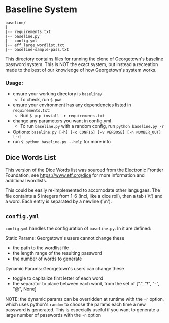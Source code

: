 # Baseline System

	baseline/
	|
	|-- requirements.txt
	|-- baseline.py
	|-- config.yml
	|-- eff_large_wordlist.txt
	|-- baseline-sample-pass.txt

	
This directory contains files for running the clone of Georgetown's baseline password system. This is NOT the
exact system, but instead a recreation made to the best of our knowledge of how Georgetown's system works. 

### Usage:
* ensure your working directory is `baseline/`
	* To check, run `$ pwd`
* ensure your environment has any dependencies listed in `requirements.txt`:
	* Run `$ pip install -r requirements.txt`
* change any parameters you want in config.yml
	* To run `baseline.py` with a random config, run `python baseline.py -r`
* Options: `baseline.py [-h] [-c CONFIG] [-v VERBOSE] [-n NUMBER_OUT] [-r]`
* run `$ python baseline.py --help` for more info

## Dice Words List

This version of the Dice Words list was sourced from the Electronic Frontier Foundation, see
https://www.eff.org/dice for more information and additional wordlists.

This could be easily re-implemented to accomodate other langugaes. The file containts a 5 integers from
1-6 (incl, like a dice roll), then a tab ('\t') and a word. Each entry is separated by a newline ('\n').

## `config.yml`

`config.yml` handles the configuration of `baseline.py`. In it are defined:

Static Params: Georgetown's users cannot change these
* the path to the wordlist file
* the length range of the resulting password
* the number of words to generate

Dynamic Params: Georgetown's users can change these
* toggle to capitalize first letter of each word
* the separator to place between each word, from the set of [".", "!", "-", "@", None]

NOTE: the dynamic params can be overridden at runtime with the `-r` option, which uses python's `random` 
to choose the params each time a new password is generated. This is especially useful if you want to
generate a large number of passwords with the `-n` option
